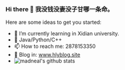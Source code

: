 ### Hi there 👋 我没钱没妻没子甘哪一条命。

<!--
**cddorz/cddorz** is a ✨ _special_ ✨ repository because its `README.md` (this file) appears on your GitHub profile.

Here are some ideas to get you started:

- 🔭 I’m currently working on ...
- 🌱 I’m currently learning ...
- 👯 I’m looking to collaborate on ...
- 🤔 I’m looking for help with ...
- 💬 Ask me about ...
- 📫 How to reach me: ...
- 😄 Pronouns: ...
- ⚡ Fun fact: ...
-->

Here are some ideas to get you started:
- 🌱 I’m currently learning in Xidian university.
- 🤔 Java/Python/C++
- 📫 How to reach me: 2878153350
- 👯 Blog in: www.hlyblog.site
- ![madneal's github stats](https://github-readme-stats.vercel.app/api?username=cddorz&show_icons=true&theme=radical)
